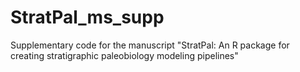 # StratPal_ms_supp
Supplementary code for the manuscript "StratPal: An R package for creating stratigraphic paleobiology modeling pipelines"
